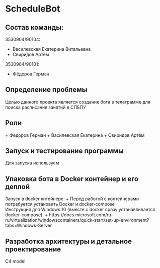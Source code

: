 <h1> ScheduleBot</h1>
<h2>Состав команды:</h2>

3530904/90104:
+ Василевская Екатерина Витальевна
+ Свиридов Артём

3530904/90101:
+ Фёдоров Герман

<h2>Определение проблемы</h2>
Целью данного проекта является создание бота в телеграмме для поиска расписания занятий в СПБПУ
<h2>Роли</h2>
+ Фёдоров Герман
+ Василевская Екатерина 
+ Свиридов Артём
<h2>Запуск и тестирование программы</h2>
Для запуска используем
<h2>Упаковка бота в Docker контейнер и его деплой</h2>
Запуск в docker кнтейнере:
+ Перед работой с контейнерами потребуется установить Docker и docker-compose<br>
Инструкция для Windows 10 (вместе с docker сразу устанавливается docker-compose):
+ https://docs.microsoft.com/ru-ru/virtualization/windowscontainers/quick-start/set-up-environment?tabs=Windows-Server
<h2>Разработка архитектуры и детальное проектирование</h2>
C4 model
